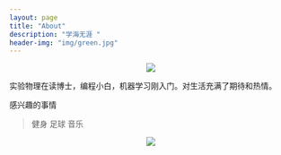 ```yaml
---
layout: page
title: "About"
description: "学海无涯 "
header-img: "img/green.jpg"
---
```



<center>
    <p><img src="http://7xlfkx.com1.z0.glb.clouddn.com/white2.jpg" align="center"></p>
</center>

实验物理在读博士，编程小白，机器学习刚入门。对生活充满了期待和热情。

感兴趣的事情

>健身
>足球
>音乐



<center>
    <p><img src="http://i173.photobucket.com/albums/w63/cnfeat/2015-08-29-2_zpsqj7po8eo.png" align="center"></p>
</center>






